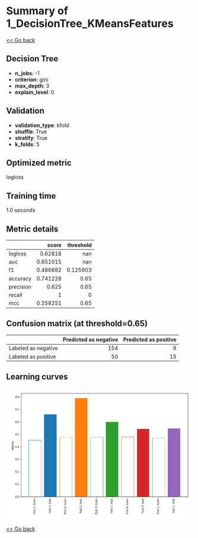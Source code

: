 # Summary of 1_DecisionTree_KMeansFeatures

[<< Go back](../README.md)


## Decision Tree
- **n_jobs**: -1
- **criterion**: gini
- **max_depth**: 3
- **explain_level**: 0

## Validation
 - **validation_type**: kfold
 - **shuffle**: True
 - **stratify**: True
 - **k_folds**: 5

## Optimized metric
logloss

## Training time

1.0 seconds

## Metric details
|           |    score |   threshold |
|:----------|---------:|------------:|
| logloss   | 0.62818  |  nan        |
| auc       | 0.651015 |  nan        |
| f1        | 0.486692 |    0.125903 |
| accuracy  | 0.741228 |    0.65     |
| precision | 0.625    |    0.65     |
| recall    | 1        |    0        |
| mcc       | 0.258251 |    0.65     |


## Confusion matrix (at threshold=0.65)
|                     |   Predicted as negative |   Predicted as positive |
|:--------------------|------------------------:|------------------------:|
| Labeled as negative |                     154 |                       9 |
| Labeled as positive |                      50 |                      15 |

## Learning curves
![Learning curves](learning_curves.png)

[<< Go back](../README.md)
